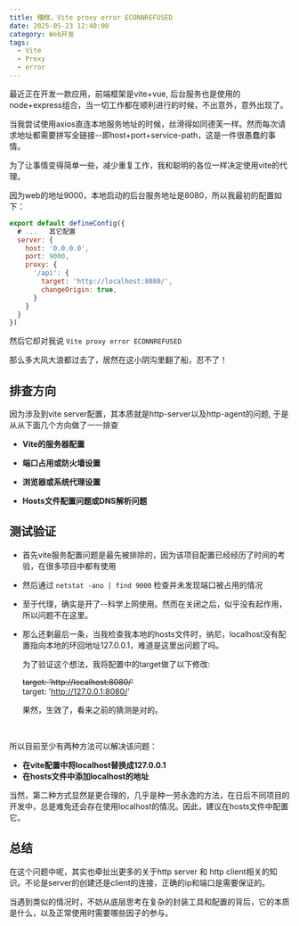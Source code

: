 ```yaml
---
title: 糟糕，Vite proxy error ECONNREFUSED
date: 2025-05-23 12:40:00
category: Web开发
tags:
  - Vite
  - Proxy
  - error
--- 
```


最近正在开发一款应用，前端框架是vite+vue, 后台服务也是使用的node+express组合，当一切工作都在顺利进行的时候，不出意外，意外出现了。

当我尝试使用axios直连本地服务地址的时候，丝滑得如同德芙一样。然而每次请求地址都需要拼写全链接--即host+port+service-path，这是一件很愚蠢的事情。

为了让事情变得简单一些，减少重复工作，我和聪明的各位一样决定使用vite的代理。

因为web的地址9000，本地启动的后台服务地址是8080，所以我最初的配置如下：

``` javascript
export default defineConfig({
  # ...   其它配置
  server: {
    host: '0.0.0.0',
    port: 9000,
    proxy: {
      '/api': {
        target: 'http://localhost:8080/',
        changeOrigin: true,
      }
    }
  }
})

```

然后它却对我说 `Vite proxy error ECONNREFUSED`

那么多大风大浪都过去了，居然在这小阴沟里翻了船，忍不了！

## 排查方向
因为涉及到vite server配置，其本质就是http-server以及http-agent的问题,  于是从从下面几个方向做了一一排查

- **Vite的服务器配置**

- **端口占用或防火墙设置**

- **浏览器或系统代理设置**

- ​**Hosts文件配置问题或DNS解析问题**


## 测试验证
- 首先vite服务配置问题是最先被排除的，因为该项目配置已经经历了时间的考验，在很多项目中都有使用

- 然后通过 `netstat -ano | find 9000` 检查并未发现端口被占用的情况

- 至于代理，确实是开了--科学上网使用。然而在关闭之后，似乎没有起作用，所以问题不在这里。

- 那么还剩最后一条，当我检查我本地的hosts文件时，纳尼，localhost没有配置指向本地的环回地址127.0.0.1，难道是这里出问题了吗。

  为了验证这个想法，我将配置中的target做了以下修改:

  ~~target: 'http://localhost:8080/'~~ </br>
    target: 'http://127.0.0.1:8080/'

  果然，生效了，看来之前的猜测是对的。

</br>

所以目前至少有两种方法可以解决该问题：

  - **在vite配置中将localhost替换成127.0.0.1**
  - **在hosts文件中添加localhost的地址**

当然，第二种方式显然是更合理的，几乎是种一劳永逸的方法，在日后不同项目的开发中，总是难免还会存在使用localhost的情况。因此，建议在hosts文件中配置它。

## 总结
在这个问题中呢，其实也牵扯出更多的关于http server 和 http client相关的知识。不论是server的创建还是client的连接，正确的ip和端口是需要保证的。

当遇到类似的情况时，不妨从底层思考在复杂的封装工具和配置的背后，它的本质是什么，以及正常使用时需要哪些因子的参与。